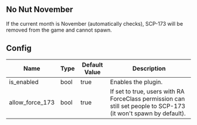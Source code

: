 ## No Nut November
If the current month is November (automatically checks), SCP-173 will be removed from the game and cannot spawn.

## Config
| Name            | Type | Default Value | Description                                                                                                       |
|-----------------|------|---------------|-------------------------------------------------------------------------------------------------------------------|
| is_enabled      | bool | true          | Enables the plugin.                                                                                               |
| allow_force_173 | bool | true          | If set to true, users with RA ForceClass permission can still set people to SCP-173 (it won't spawn by default).  |